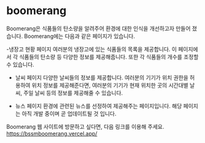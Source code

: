 # boomerang

Boomerang은 식품들의 탄소량을 알려주어 환경에 대한 인식을 개선하고자 만들어 졌습니다.
Boomerang에는 다음과 같은 페이지가 있습니다.

-냉장고 현황 페이지
여러분의 냉장고에 있는 식품들의 목록을 제공합니다.
이 페이지에서 각 식품들의 탄소량 등 다양한 정보를 제공해줍니다.
또한 각 식품들의 개수를 조정할 수 있습니다.

- 날씨 페이지
다양한 날씨들의 정보를 제공합니다.
여러분의 기기가 위치 권한을 허용하여 위치 정보를 제공해준다면,
여러분의 기기가 현재 위치한 곳의 시간대별 날씨, 주일 날씨 등의 정보를 제공해줄 수 있습니다.

- 뉴스 페이지
환경에 관련된 뉴스를 선정하여 제공해주는 페이지입니다.
해당 페이지는 아직 개발 중이며 곧 업데이트될 것 입니다.

Boomerang 웹 사이트에 방문하고 싶다면, 다음 링크를 이용해 주세요.
https://bssmboomerang.vercel.app/